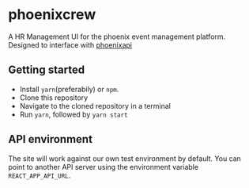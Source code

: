 # phoenixcrew

A HR Management UI for the phoenix event management platform. Designed to interface with [phoenixapi](https://github.com/phoenixlan/phoenixapi-v1)

## Getting started

 * Install `yarn`(preferabily) or `npm`. 
 * Clone this repository
 * Navigate to the cloned repository in a terminal
 * Run `yarn`, followed by `yarn start`

## API environment

The site will work against our own test environment by default. You can point to another API server using the environment variable `REACT_APP_API_URL`. 